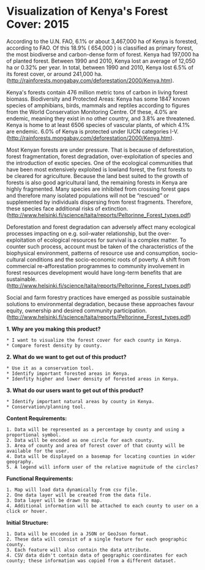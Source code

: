 # Visualization of Kenya's Forest Cover: 2015

According to the U.N. FAO, 6.1% or about 3,467,000 ha of Kenya is forested, according to FAO. Of this 18.9% ( 654,000 ) is classified as primary forest, the most biodiverse and carbon-dense form of forest. Kenya had 197,000 ha of planted forest.
Between 1990 and 2010, Kenya lost an average of 12,050 ha or 0.32% per year. In total, between 1990 and 2010, Kenya lost 6.5% of its forest cover, or around 241,000 ha. (http://rainforests.mongabay.com/deforestation/2000/Kenya.htm).

Kenya's forests contain 476 million metric tons of carbon in living forest biomass. Biodiversity and Protected Areas: Kenya has some 1847 known species of amphibians, birds, mammals and reptiles according to figures from the World Conservation Monitoring Centre. Of these, 4.0% are endemic, meaning they exist in no other country, and 3.8% are threatened. Kenya is home to at least 6506 species of vascular plants, of which 4.1% are endemic. 6.0% of Kenya is protected under IUCN categories I-V. (http://rainforests.mongabay.com/deforestation/2000/Kenya.htm).

Most Kenyan forests are under pressure. That is because of deforestation, forest fragmentation, forest degradation, over-exploitation of species and the introduction of exotic species. One of the ecological communities that have been most extensively exploited is lowland forest, the first forests to be cleared for agriculture. Because the land best suited to the growth of forests is also good agricultural land, the remaining forests in Kenya are highly fragmented. Many species are inhibited from crossing forest gaps and therefore many isolated populations will not be “rescued” or supplemented by individuals dispersing from forest fragments. Therefore, these species face additional risks of extinction. (http://www.helsinki.fi/science/taita/reports/Peltorinne_Forest_types.pdf)

Deforestation and forest degradation can adversely affect many ecological processes impacting on e.g. soil-water relationship, but the over-exploitation of ecological resources for survival is a complex matter. To counter such process, account must be taken of the characteristics of the biophysical environment, patterns of resource use and consumption, socio-cultural conditions and the socio-economic roots of poverty. A shift from commercial re-afforestation programmes to community involvement in forest resources development would have long-term benefits that are sustainable. (http://www.helsinki.fi/science/taita/reports/Peltorinne_Forest_types.pdf)

Social and farm forestry practices have emerged as possible sustainable solutions to environmental degradation, because these approaches favour equity, ownership and desired community participation. (http://www.helsinki.fi/science/taita/reports/Peltorinne_Forest_types.pdf)


**1. Why are you making this product?**

	* I want to visualize the forest cover for each county in Kenya.
	* Compare forest density by county. 

**2. What do we want to get out of this product?**

    * Use it as a conservation tool.
	* Identify important forested areas in Kenya.
    * Idenfity higher and lower density of forested areas in Kenya.
    
**3. What do our users want to get out of this product?**

    * Identify important natural areas by county in Kenya. 
	* Conservation/planning tool.

**Content Requirements:**
	
	1. Data will be represented as a percentage by county and using a proportional symbol.
	2. Data will be encoded as one circle for each county.
	3. Area of county and area of forest cover of that county will be available for the user.
	4. Data will be displayed on a basemap for locating counties in wider geography.
	5. A legend will inform user of the relative magnitude of the circles?
	
**Functional Requirements:**

	1. Map will load data dynamically from csv file.
	2. One data layer will be created from the data file.
	3. Data layer will be drawn to map.
	4. Additional information will be attached to each county to user on a click or hover.

**Initial Structure:**

    1. Data will be encoded in a JSON or GeoJson format.
    2. These data will consist of a single feature for each geographic county.
    3. Each feature will also contain the data attribute.
    4. CSV data didn't contain data of geographic coordinates for each county; these information was copied from a different dataset.

